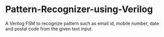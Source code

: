 # Pattern-Recognizer-using-Verilog
A Verilog FSM to recognize pattern such as email id, mobile number, date and postal code from the given text input.
